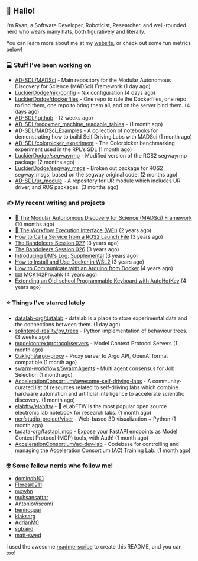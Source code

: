 ## 👋 Hallo!

I'm Ryan, a Software Developer, Roboticist, Researcher, and well-rounded nerd who wears many hats, both figuratively and literally.

You can learn more about me at my [website](https://ryandlewis.dev), or check out some fun metrics below!

### 💻 Stuff I've been working on

- [AD-SDL/MADSci](https://github.com/AD-SDL/MADSci) - Main repository for the Modular Autonomous Discovery for Science (MADSci) Framework (1 day ago)
- [LuckierDodge/nix-config](https://github.com/LuckierDodge/nix-config) - Nix configuration (4 days ago)
- [LuckierDodge/dockerfiles](https://github.com/LuckierDodge/dockerfiles) - One repo to rule the Dockerfiles, one repo to find them, one repo to bring them all, and on the server bind them. (4 days ago)
- [AD-SDL/.github](https://github.com/AD-SDL/.github) -  (2 weeks ago)
- [AD-SDL/redoxmer_machine_readable_tables](https://github.com/AD-SDL/redoxmer_machine_readable_tables) -  (1 month ago)
- [AD-SDL/MADSci_Examples](https://github.com/AD-SDL/MADSci_Examples) - A collection of notebooks for demonstrating how to build Self Driving Labs with MADSci (1 month ago)
- [AD-SDL/colorpicker_experiment](https://github.com/AD-SDL/colorpicker_experiment) - The Colorpicker benchmarking experiment used in the RPL&#39;s SDL (1 month ago)
- [LuckierDodge/segwayrmp](https://github.com/LuckierDodge/segwayrmp) - Modified version of the ROS2 segwayrmp package (2 months ago)
- [LuckierDodge/segway_msgs](https://github.com/LuckierDodge/segway_msgs) - Broken out package for ROS2 segway_msgs, based on the segway original code. (2 months ago)
- [AD-SDL/ur_module](https://github.com/AD-SDL/ur_module) - A repository for UR module which includes UR driver, and ROS packages. (3 months ago)

### ✍ My recent writing and projects

- [🦑 The Modular Autonomous Discovery for Science (MADSci) Framework](https://ryandlewis.dev/projects/madsci/) (10 months ago)
- [🧪 The Workflow Execution Interface (WEI)](https://ryandlewis.dev/projects/wei/) (2 years ago)
- [How to Call a Service from a ROS2 Launch File](https://ryandlewis.dev/posts/callserviceinros2launch/) (3 years ago)
- [The Bandoleers Session 027](https://ryandlewis.dev/posts/ttrpg/thebandoleers027/) (3 years ago)
- [The Bandoleers Session 026](https://ryandlewis.dev/posts/ttrpg/thebandoleers026/) (3 years ago)
- [Introducing DM&#39;s Log: Supplemental](https://ryandlewis.dev/posts/ttrpg/introducingdmslog/) (3 years ago)
- [How to Install and Use Docker in WSL2](https://ryandlewis.dev/posts/howtowsldocker/) (3 years ago)
- [How to Communicate with an Arduino from Docker](https://ryandlewis.dev/posts/howtoarduinodocker/) (4 years ago)
- [⌨ MCK142Pro.ahk](https://ryandlewis.dev/projects/mck142pro/) (4 years ago)
- [Extending an Old-school Programmable Keyboard with AutoHotKey](https://ryandlewis.dev/posts/mck142pro/) (4 years ago)

### ⭐ Things I've starred lately

- [datalab-org/datalab](https://github.com/datalab-org/datalab) - datalab is a place to store experimental data and the connections between them. (1 day ago)
- [splintered-reality/py_trees](https://github.com/splintered-reality/py_trees) - Python implementation of behaviour trees. (3 weeks ago)
- [modelcontextprotocol/servers](https://github.com/modelcontextprotocol/servers) - Model Context Protocol Servers (1 month ago)
- [Oaklight/argo-proxy](https://github.com/Oaklight/argo-proxy) - Proxy server to Argo API, OpenAI format compatible (1 month ago)
- [swarm-workflows/SwarmAgents](https://github.com/swarm-workflows/SwarmAgents) - Multi agent consensus for Job Selection (1 month ago)
- [AccelerationConsortium/awesome-self-driving-labs](https://github.com/AccelerationConsortium/awesome-self-driving-labs) - A community-curated list of resources related to self-driving labs which combine hardware automation and artificial intelligence to accelerate scientific discovery. (1 month ago)
- [elabftw/elabftw](https://github.com/elabftw/elabftw) - :notebook: eLabFTW is the most popular open source electronic lab notebook for research labs. (1 month ago)
- [nerfstudio-project/viser](https://github.com/nerfstudio-project/viser) - Web-based 3D visualization &#43; Python (1 month ago)
- [tadata-org/fastapi_mcp](https://github.com/tadata-org/fastapi_mcp) - Expose your FastAPI endpoints as Model Context Protocol (MCP) tools, with Auth! (1 month ago)
- [AccelerationConsortium/ac-dev-lab](https://github.com/AccelerationConsortium/ac-dev-lab) - Codebase for controlling and managing the Acceleration Consortium (AC) Training Lab. (1 month ago)

### 🤓 Some fellow nerds who follow me!

- [dominob101](https://github.com/dominob101)
- [Floresi0211](https://github.com/Floresi0211)
- [mowhn](https://github.com/mowhn)
- [muhsansattar](https://github.com/muhsansattar)
- [AntonioViscomi](https://github.com/AntonioViscomi)
- [beniroquai](https://github.com/beniroquai)
- [kiaksarg](https://github.com/kiaksarg)
- [AdrianM0](https://github.com/AdrianM0)
- [sgbaird](https://github.com/sgbaird)
- [matt-swed](https://github.com/matt-swed)

I used the awesome [readme-scribe](https://github.com/muesli/readme-scribe) to create this README, and you can too!
